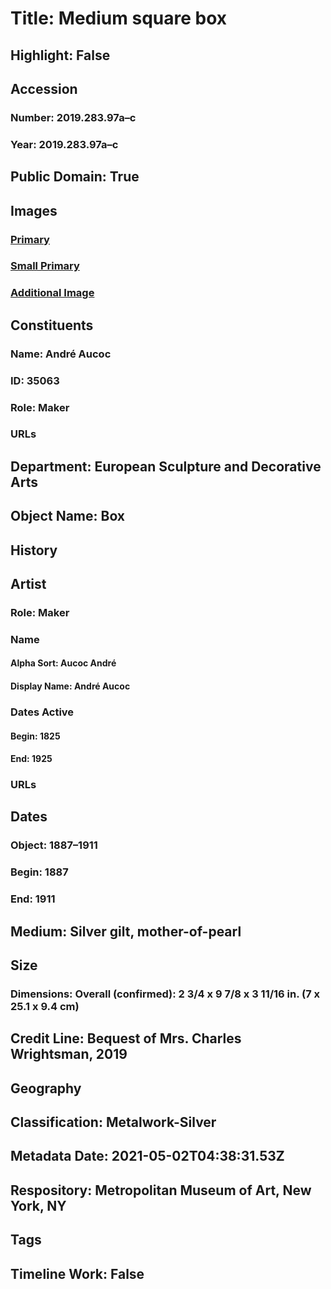 # Title: Medium square box
## Highlight: False
## Accession
### Number: 2019.283.97a–c
### Year: 2019.283.97a–c
## Public Domain: True
## Images
### [Primary](https://images.metmuseum.org/CRDImages/es/original/DP-20708-055.jpg)
### [Small Primary](https://images.metmuseum.org/CRDImages/es/web-large/DP-20708-055.jpg)
### [Additional Image](https://images.metmuseum.org/CRDImages/es/original/DP-20708-038.jpg)
## Constituents
### Name: André Aucoc
### ID: 35063
### Role: Maker
### URLs
## Department: European Sculpture and Decorative Arts
## Object Name: Box
## History
## Artist
### Role: Maker
### Name
#### Alpha Sort: Aucoc André
#### Display Name: André Aucoc
### Dates Active
#### Begin: 1825
#### End: 1925
### URLs
## Dates
### Object: 1887–1911
### Begin: 1887
### End: 1911
## Medium: Silver gilt, mother-of-pearl
## Size
### Dimensions: Overall (confirmed): 2 3/4 x 9 7/8 x 3 11/16 in. (7 x 25.1 x 9.4 cm)
## Credit Line: Bequest of Mrs. Charles Wrightsman, 2019
## Geography
## Classification: Metalwork-Silver
## Metadata Date: 2021-05-02T04:38:31.53Z
## Respository: Metropolitan Museum of Art, New York, NY
## Tags
## Timeline Work: False